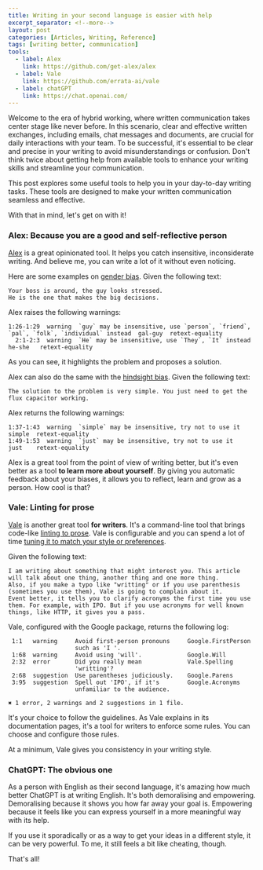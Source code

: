 ```yaml
---
title: Writing in your second language is easier with help
excerpt_separator: <!--more-->
layout: post
categories: [Articles, Writing, Reference]
tags: [writing better, communication]
tools:
  - label: Alex
    link: https://github.com/get-alex/alex
  - label: Vale
    link: https://github.com/errata-ai/vale
  - label: chatGPT
    link: https://chat.openai.com/
---
```

Welcome to the era of hybrid working, where written communication takes center stage like never before. In this scenario, clear and effective written exchanges, including emails, chat messages and documents, are crucial for daily interactions with your team. To be successful, it's essential to be clear and precise in your writing to avoid misunderstandings or confusion. Don't think twice about getting help from available tools to enhance your writing skills and streamline your communication.

This post explores some useful tools to help you in your day-to-day writing tasks. These tools are designed to make your written communication seamless and effective.

With that in mind, let's get on with it!
<!--more-->

### Alex: Because you are a good and self-reflective person

[Alex](https://github.com/get-alex/alex) is a great opinionated tool. It helps you catch insensitive, inconsiderate writing. And believe me, you can write a lot of it without even noticing.

Here are some examples on [gender bias](https://eige.europa.eu/publications-resources/thesaurus/terms/1320?language_content_entity=en). Given the following text:

```
Your boss is around, the guy looks stressed.
He is the one that makes the big decisions.
```

Alex raises the following warnings:

```
1:26-1:29  warning  `guy` may be insensitive, use `person`, `friend`, `pal`, `folk`, `individual` instead  gal-guy  retext-equality
  2:1-2:3  warning  `He` may be insensitive, use `They`, `It` instead                                      he-she   retext-equality
```

As you can see, it highlights the problem and proposes a solution.

Alex can also do the same with the [hindsight bias](https://en.wikipedia.org/wiki/Hindsight_bias). Given the following text:

```
The solution to the problem is very simple. You just need to get the flux capacitor working.
```

Alex returns the following warnings:

```
1:37-1:43  warning  `simple` may be insensitive, try not to use it  simple  retext-equality
1:49-1:53  warning  `just` may be insensitive, try not to use it    just    retext-equality
```

Alex is a great tool from the point of view of writing better, but it's even better as a tool **to learn more about yourself**. By giving you automatic feedback about your biases, it allows you to reflect, learn and grow as a person. How cool is that?

### Vale: Linting for prose

[Vale](https://github.com/errata-ai/vale) is another great tool **for writers**. It's a command-line tool that brings code-like [linting to prose](https://vale.sh/docs/vale-cli/overview/). Vale is configurable and you can spend a lot of time [tuning it to match your style or preferences](https://vale.sh/hub/).

Given the following text:

```
I am writing about something that might interest you. This article will talk about one thing, another thing and one more thing.
Also, if you make a typo like "writting" or if you use parenthesis (sometimes you use them), Vale is going to complain about it.
Event better, it tells you to clarify acronyms the first time you use them. For example, with IPO. But if you use acronyms for well known things, like HTTP, it gives you a pass.
```

Vale, configured with the Google package, returns the following log:

```
 1:1   warning     Avoid first-person pronouns     Google.FirstPerson
                   such as 'I '.
 1:68  warning     Avoid using 'will'.             Google.Will
 2:32  error       Did you really mean             Vale.Spelling
                   'writting'?
 2:68  suggestion  Use parentheses judiciously.    Google.Parens
 3:95  suggestion  Spell out 'IPO', if it's        Google.Acronyms
                   unfamiliar to the audience.

✖ 1 error, 2 warnings and 2 suggestions in 1 file.
```

It's your choice to follow the guidelines. As Vale explains in its documentation pages, it's a tool for writers to enforce some rules. You can choose and configure those rules.

At a minimum, Vale gives you consistency in your writing style.

### ChatGPT: The obvious one

As a person with English as their second language, it's amazing how much better ChatGPT is at writing English. It's both demoralising and empowering. Demoralising because it shows you how far away your goal is. Empowering because it feels like you can express yourself in a more meaningful way with its help.

If you use it sporadically or as a way to get your ideas in a different style, it can be very powerful. To me, it still feels a bit like cheating, though.

That's all!
